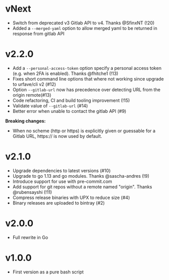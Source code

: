 # vNext

- Switch from deprecated v3 Gitlab API to v4. Thanks @SfinxNT (!20)
- Added a `--merged-yaml` option to allow merged yaml to be returned in response from gitlab API

# v2.2.0

- Add a `--personal-access-token` option specify a personal access token (e.g. when 2FA is enabled). Thanks @fhitche1 (!13)
- Fixes short command line options that where not working since upgrade to urfave/cli v2 (#12)
- Option `--gitlab-url` now has precedence over detecting URL from the origin remote(#13)
- Code refactoring, CI and build tooling improvement (!15)
- Validate value of `--gitlab-url` (#14)
- Better error when unable to contact the gitlab API (#9)

**Breaking changes:**

- When no scheme (http or https) is explicitly given or guessable for a Gitlab URL, https:// is now used by default.

# v2.1.0

- Upgrade dependencies to latest versions (#10)
- Upgrade to go 1.13 and go modules. Thanks @sascha-andres (!9)
- Introduce support for use with pre-commit.com
- Add support for git repos without a remote named "origin". Thanks @rubensayshi (!11)
- Compress release binaries with UPX to reduce size (#4)
- Binary releases are uploaded to bintray (#2)

# v2.0.0

- Full rewrite in Go

# v1.0.0

- First version as a pure bash script
